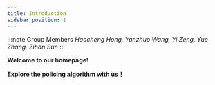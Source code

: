 ```yaml
---
title: Introduction
sidebar_position: 1
---
```


:::note  Group Members
*Haocheng Hong, Yanzhuo Wang, Yi Zeng, Yue Zhang, Zihan Sun*
:::

**Welcome to our homepage!**

**Explore the policing algorithm with us！**